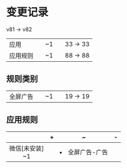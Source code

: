 # 变更记录

v81 -> v82

||||||
|-|:-:|:-:|:-:|:-:|
|应用||~1||33 -> 33|
|应用规则||~1||88 -> 88|

## 规则类别

||||||
|-|:-:|:-:|:-:|:-:|
|全屏广告||~1||19 -> 19|

## 应用规则

||+|~|-|
|:-:|-|-|-|
|微信[未安装]<br>~1||<li>全屏广告-广告||

